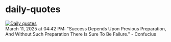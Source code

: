 # daily-quotes
[![Daily quotes](https://github.com/ceepu8/daily-quotes/actions/workflows/daily-quote.yml/badge.svg)](https://github.com/ceepu8/daily-quotes/actions/workflows/daily-quote.yml)<br/>
March 11, 2025 at 04:42 PM: "Success Depends Upon Previous Preparation, And Without Such Preparation There Is Sure To Be Failure." - Confucius
